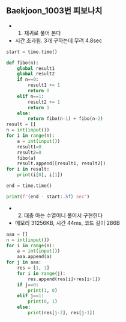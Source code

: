 ## Baekjoon_1003번 피보나치
+ 1. 재귀로 풀어 본다
+ 시간 초과됨. 3개 구하는데 무려 4.8sec
```python
start = time.time()

def fibo(n):
    global result1
    global result2
    if n==0:
        result1 += 1
        return 0
    elif n==1:
        result2 += 1
        return 1
    else:
        return fibo(n-1) + fibo(n-2)
result = []
n = int(input())
for i in range(n):
    a = int(input())
    result1=0
    result2=0
    fibo(a)
    result.append([result1, result2])
for i in result:
    print(i[0], i[1])

end = time.time()

print(f"{end - start:.5f} sec")
```
+ 2. 대충 아는 수열이니 풀어서 구현한다
+ 메모리 31256KB, 시간 44ms, 코드 길이 286B
```python
aaa = []
n = int(input())
for i in range(n):
    a = int(input())
    aaa.append(a)
for j in aaa:
    res = [1, 1]
    for i in range(j):
        res.append(res[i]+res[i+1])
    if j==0:
        print(1, 0)
    elif j==1:
        print(0, 1)
    else:
        print(res[j-2], res[j-1])
```
